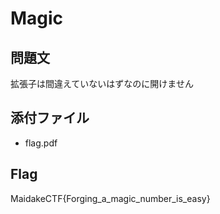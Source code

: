 # Magic
## 問題文
拡張子は間違えていないはずなのに開けません

## 添付ファイル
- flag.pdf

## Flag
MaidakeCTF{Forging_a_magic_number_is_easy}